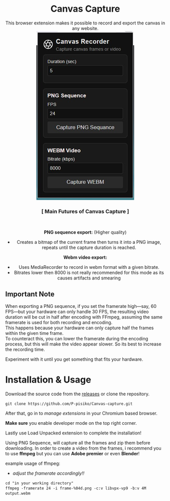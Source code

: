 
<h1 align="center"> Canvas Capture </h1>

<div align="center" markdown="1">
This browser extension makes it possible to record and export the canvas in any website.

<br>

<img src="https://raw.githubusercontent.com/P-pisiko/Canvas-capture/refs/heads/main/images/canvas%20.jpg"/>

<br>

### __[ Main Futures of Canvas Capture ]__ 
<br>

**PNG sequence export:** (Higher quality)
- Creates a bitmap of the current frame then turns it into a PNG image, repeats until the capture duration is reached.

**Webm video export:**
- Uses MediaRecorder to record in webm format with a given bitrate.
- Bitrates lower then 8000 is not really recommended for this mode as its causes artifacts and smearing
</div>

## Important Note
When exporting a PNG sequence, if you set the framerate high—say, 60 FPS—but your hardware can only handle 30 FPS, the resulting video duration will be cut in half after encoding with FFmpeg, assuming the same framerate is used for both recording and encoding.  
This happens because your hardware can only capture half the frames within the given time frame.  
To counteract this, you can lower the framerate during the encoding process, but this will make the video appear slower. So its best to increase the recording time.

Experiment with it until you get something that fits your hardware.




# Installation & Usage
Download the source code from the [releases](https://github.com/P-pisiko/Canvas-capture/releases) or clone the repository.
```
git clone https://github.com/P-pisiko/Canvas-capture.git
```
After that, go in to *manage extensions* in your Chromium based browser.

**Make sure** you enable developer mode on the top right corner.

Lastly use Load Unpacked extension to complete the installation!



Using PNG Sequence, will capture all the frames and zip them before downloading. In order to create a video from the frames, i recommend you to use **ffmpeg** but you can use **Adobe premier** or even **Blender**!

example usage of ffmpeg:
- *adjust the framerate accordingly!!*
```
cd "in your working directory"
ffmpeg -framerate 24 -i frame-%04d.png -c:v libvpx-vp9 -b:v 4M output.webm
```
